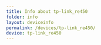 ```yaml
---
title: Info about tp-link_re450
folder: info
layout: deviceinfo
permalink: /devices/tp-link_re450/
device: tp-link_re450
---
```

